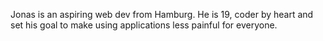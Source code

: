 Jonas is an aspiring web dev from Hamburg. He is 19, coder by heart and set his goal to make using applications less painful for everyone.
